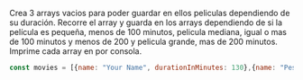 Crea 3 arrays vacios para poder guardar en ellos peliculas dependiendo de su duración. Recorre el array y guarda en los arrays dependiendo de si la película es pequeña, menos de 100 minutos, pelicula mediana, igual o mas de 100 minutos y menos de 200 y pelicula grande, mas de 200 minutos. Imprime cada array en por consola.
```js
const movies = [{name: "Your Name", durationInMinutes: 130},{name: "Pesadilla antes de navidad", durationInMinutes: 225}, {name: "Origen", durationInMinutes: 165}, {name: "El señor de los anillos", durationInMinutes: 967}, {name: "Solo en casa", durationInMinutes: 214}, {name: "El jardin de las palabras", durationInMinutes: 40}];
```